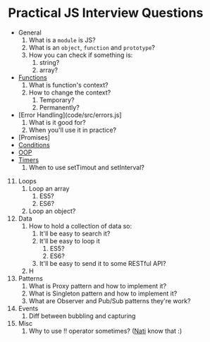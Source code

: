 # Practical JS Interview Questions

* General
    1. What is a `module` is JS?
    2. What is an `object`, `function` and `prototype`?
    3. How you can check if something is:
        1. string?
        2. array?
* [Functions](code/src/functions.js)
    1. What is function's context?
    2. How to change the context?
        1. Temporary?
        2. Permanently?
* [Error Handling](code/src/errors.js]
    1. What is it good for?
    2. When you'll use it in practice?
* [Promises]
* [Conditions](code/src/conditions.js)
* [OOP](code/src/oop.js) 
* [Timers](code/src/timers.js)
    1. When to use setTimout and setInterval?
11. Loops
    1. Loop an array
        1. ES5?
        2. ES6?
    2. Loop an object?
12. Data
    1. How to hold a collection of data so:
        1. It'll be easy to search it?
        2. It'll be easy to loop it
            1. ES5?
            2. ES6?
        3. It'll be easy to send it to some RESTful API?
    2. H
13. Patterns
    1. What is Proxy pattern and how to implement it?
    2. What is Singleton pattern and how to implement it?
    3. What are Observer and Pub/Sub patterns they're work?
14. Events
    1. Diff between bubbling and capturing
16. Misc
    1. Why to use !! operator sometimes? ([Nati](https://github.com/Natinux) know that :)
    
        
    
    
    

    